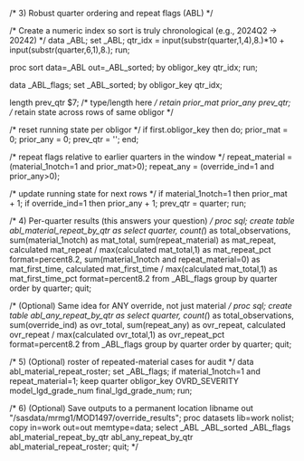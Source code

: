 /* 3) Robust quarter ordering and repeat flags (ABL) */

/* Create a numeric index so sort is truly chronological (e.g., 2024Q2 -> 20242) */
data _ABL;
  set _ABL;
  qtr_idx = input(substr(quarter,1,4),8.)*10 + input(substr(quarter,6,1),8.);
run;

proc sort data=_ABL out=_ABL_sorted;
  by obligor_key qtr_idx;
run;

data _ABL_flags;
  set _ABL_sorted;
  by obligor_key qtr_idx;

  length prev_qtr $7;                    /* type/length here */
  retain prior_mat prior_any prev_qtr;   /* retain state across rows of same obligor */

  /* reset running state per obligor */
  if first.obligor_key then do;
    prior_mat = 0;
    prior_any = 0;
    prev_qtr  = '';
  end;

  /* repeat flags relative to earlier quarters in the window */
  repeat_material = (material_1notch=1 and prior_mat>0);
  repeat_any      = (override_ind=1     and prior_any>0);

  /* update running state for next rows */
  if material_1notch=1 then prior_mat + 1;
  if override_ind=1     then prior_any + 1;
  prev_qtr = quarter;
run;

/* 4) Per-quarter results (this answers your question) */
proc sql;
  create table abl_material_repeat_by_qtr as
  select quarter,
         count(*)                                    as total_observations,
         sum(material_1notch)                        as mat_total,
         sum(repeat_material)                        as mat_repeat,
         calculated mat_repeat / max(calculated mat_total,1) as mat_repeat_pct format=percent8.2,
         sum(material_1notch and repeat_material=0)  as mat_first_time,
         calculated mat_first_time / max(calculated mat_total,1) as mat_first_time_pct format=percent8.2
  from _ABL_flags
  group by quarter
  order by quarter;
quit;

/* (Optional) Same idea for ANY override, not just material */
proc sql;
  create table abl_any_repeat_by_qtr as
  select quarter,
         count(*)                                as total_observations,
         sum(override_ind)                       as ovr_total,
         sum(repeat_any)                         as ovr_repeat,
         calculated ovr_repeat / max(calculated ovr_total,1) as ovr_repeat_pct format=percent8.2
  from _ABL_flags
  group by quarter
  order by quarter;
quit;

/* 5) (Optional) roster of repeated-material cases for audit */
data abl_material_repeat_roster;
  set _ABL_flags;
  if material_1notch=1 and repeat_material=1;
  keep quarter obligor_key OVRD_SEVERITY model_lgd_grade_num final_lgd_grade_num;
run;

/* 6) (Optional) Save outputs to a permanent location
libname out "/sasdata/mrmg1/MOD1497/override_results";
proc datasets lib=work nolist;
  copy in=work out=out memtype=data;
  select _ABL _ABL_sorted _ABL_flags
         abl_material_repeat_by_qtr abl_any_repeat_by_qtr
         abl_material_repeat_roster;
quit;
*/
